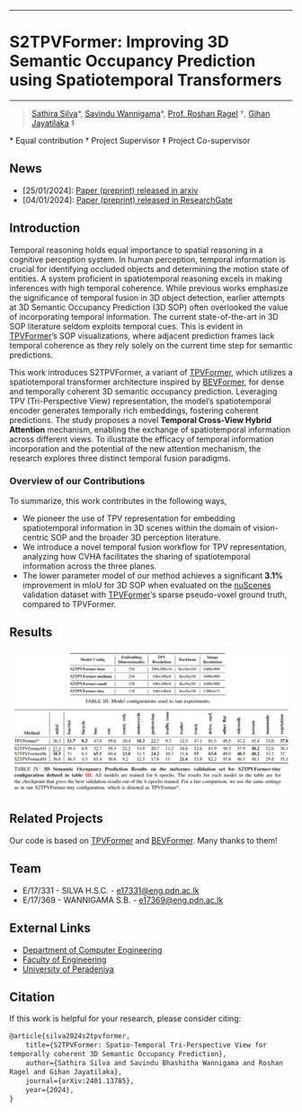 ___
# S2TPVFormer: Improving 3D Semantic Occupancy Prediction using Spatiotemporal Transformers
___

> [Sathira Silva](https://sathiiii.github.io/)*, [Savindu Wannigama](https://savinduwannigama.github.io/)\*, [Prof. Roshan Ragel](https://scholar.google.com/citations?user=UTYj8usAAAAJ&hl=en) $\dagger$, [Gihan Jayatilaka](https://scholar.google.com/citations?user=ZsJpIO8AAAAJ&hl=en) $\ddagger$

\* Equal contribution $\dagger$ Project Supervisor $\ddagger$ Project Co-supervisor

## News

- [25/01/2024]: [Paper (preprint) released in arxiv](https://arxiv.org/abs/2401.13785)
- [04/01/2024]: [Paper (preprint) released in ResearchGate](https://www.researchgate.net/publication/377116622_S2TPVFormer_Spatio-Temporal_Tri-Perspective_View_for_temporally_coherent_3D_Semantic_Occupancy_Prediction)

## Introduction

Temporal reasoning holds equal importance to spatial reasoning in a cognitive perception system. In human perception, temporal information is crucial for identifying occluded objects and determining the motion state of entities. A system proficient in spatiotemporal reasoning excels in making inferences with high temporal coherence. While previous works emphasize the significance of temporal fusion in 3D object detection, earlier attempts at 3D Semantic Occupancy Prediction (3D SOP) often overlooked the value of incorporating temporal information. The current state-of-the-art in 3D SOP literature seldom exploits temporal cues. This is evident in [TPVFormer](https://github.com/wzzheng/tpvformer)’s SOP visualizations, where adjacent prediction frames lack temporal coherence as they rely solely on the current time step for semantic predictions. 

This work introduces S2TPVFormer, a variant of [TPVFormer](https://github.com/wzzheng/tpvformer), which utilizes a spatiotemporal transformer architecture inspired by [BEVFormer](https://github.com/fundamentalvision/BEVFormer), for dense and temporally coherent 3D semantic occupancy prediction. Leveraging TPV (Tri-Perspective View) representation, the model’s spatiotemporal encoder generates temporally rich embeddings, fostering coherent predictions. The study proposes a novel **Temporal Cross-View Hybrid Attention** mechanism, enabling the exchange of spatiotemporal information across different views. To illustrate the efficacy of temporal information incorporation and the potential of the new attention mechanism, the research explores three distinct temporal fusion paradigms.

### Overview of our Contributions

To summarize, this work contributes in the following ways,
- We pioneer the use of TPV representation for embedding spatiotemporal information in 3D scenes within the domain of vision-centric SOP and the broader 3D perception literature.
- We introduce a novel temporal fusion workflow for TPV representation, analyzing how CVHA facilitates the sharing of spatiotemporal information across the three planes.
- The lower parameter model of our method achieves a significant **3.1%** improvement in mIoU for 3D SOP when evaluated on the [nuScenes](https://www.nuscenes.org/nuscenes/) validation dataset with [TPVFormer](https://github.com/wzzheng/tpvformer)’s sparse pseudo-voxel ground truth, compared to TPVFormer.

## Results

![](docs/assets/results2.png)

## Related Projects

Our code is based on [TPVFormer](https://github.com/wzzheng/tpvformer) and [BEVFormer](https://github.com/fundamentalvision/BEVFormer). Many thanks to them!

## Team

- E/17/331 - SILVA H.S.C. - [e17331@eng.pdn.ac.lk](mailto:e17331@eng.pdn.ac.lk)
- E/17/369 - WANNIGAMA S.B. - [e17369@eng.pdn.ac.lk](mailto:e17369@eng.pdn.ac.lk)

## External Links

- [Department of Computer Engineering](http://www.ce.pdn.ac.lk/)
- [Faculty of Engineering](http://www.eng.pdn.ac.lk/)
- [University of Peradeniya](https://eng.pdn.ac.lk/)

## Citation

If this work is helpful for your research, please consider citing:
```
@article{silva2024s2tpvformer,
    title={S2TPVFormer: Spatio-Temporal Tri-Perspective View for temporally coherent 3D Semantic Occupancy Prediction},
    author={Sathira Silva and Savindu Bhashitha Wannigama and Roshan Ragel and Gihan Jayatilaka},
    journal={arXiv:2401.13785},
    year={2024},
}
```
